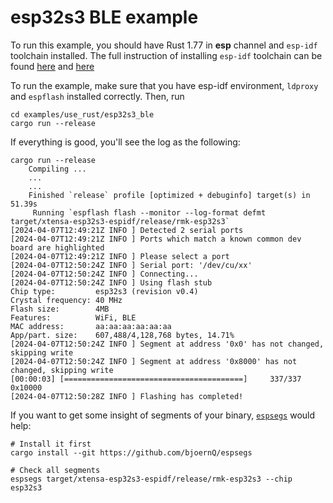 # esp32s3 BLE example

To run this example, you should have Rust 1.77 in **esp** channel and `esp-idf` toolchain installed. The full instruction of installing `esp-idf` toolchain can be found [here](https://docs.esp-rs.org/book/installation/index.html) and [here](https://docs.esp-rs.org/std-training/02_2_software.html)

To run the example, make sure that you have esp-idf environment, `ldproxy` and `espflash` installed correctly. Then, run 

```
cd examples/use_rust/esp32s3_ble
cargo run --release
```

If everything is good, you'll see the log as the following:

```shell
cargo run --release  
    Compiling ...
    ...
    ...
    Finished `release` profile [optimized + debuginfo] target(s) in 51.39s
     Running `espflash flash --monitor --log-format defmt target/xtensa-esp32s3-espidf/release/rmk-esp32s3`
[2024-04-07T12:49:21Z INFO ] Detected 2 serial ports
[2024-04-07T12:49:21Z INFO ] Ports which match a known common dev board are highlighted
[2024-04-07T12:49:21Z INFO ] Please select a port
[2024-04-07T12:50:24Z INFO ] Serial port: '/dev/cu/xx'
[2024-04-07T12:50:24Z INFO ] Connecting...
[2024-04-07T12:50:24Z INFO ] Using flash stub
Chip type:         esp32s3 (revision v0.4)
Crystal frequency: 40 MHz
Flash size:        4MB
Features:          WiFi, BLE
MAC address:       aa:aa:aa:aa:aa:aa
App/part. size:    607,488/4,128,768 bytes, 14.71%
[2024-04-07T12:50:24Z INFO ] Segment at address '0x0' has not changed, skipping write
[2024-04-07T12:50:24Z INFO ] Segment at address '0x8000' has not changed, skipping write
[00:00:03] [========================================]     337/337     0x10000                                                                                                                    [2024-04-07T12:50:28Z INFO ] Flashing has completed!
```

If you want to get some insight of segments of your binary, [`espsegs`](https://github.com/bjoernQ/espsegs) would help:

```
# Install it first
cargo install --git https://github.com/bjoernQ/espsegs

# Check all segments
espsegs target/xtensa-esp32s3-espidf/release/rmk-esp32s3 --chip esp32s3
```